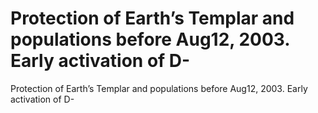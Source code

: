 # Protection of Earth’s Templar and populations before Aug12, 2003. Early activation of D-

Protection of Earth’s Templar and populations before Aug12, 2003. Early activation of D-